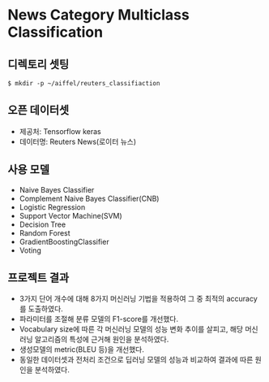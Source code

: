 # News Category Multiclass Classification 

## 디렉토리 셋팅
```
$ mkdir -p ~/aiffel/reuters_classifiaction
```
    
## 오픈 데이터셋 
* 제공처: Tensorflow keras
* 데이터명: Reuters News(로이터 뉴스)     
     
## 사용 모델 
* Naive Bayes Classifier
* Complement Naive Bayes Classifier(CNB)
* Logistic Regression
* Support Vector Machine(SVM)
* Decision Tree 
* Random Forest
* GradientBoostingClassifier
* Voting

## 프로젝트 결과 
* 3가지 단어 개수에 대해 8가지 머신러닝 기법을 적용하여 그 중 최적의 accuracy를 도출하였다.
* 파라미터를 조절해 분류 모델의 F1-score를 개선했다. 
* Vocabulary size에 따른 각 머신러닝 모델의 성능 변화 추이를 살피고, 해당 머신러닝 알고리즘의 특성에 근거해 원인을 분석하였다.
* 생성모델의 metric(BLEU 등)을 개선했다. 
* 동일한 데이터셋과 전처리 조건으로 딥러닝 모델의 성능과 비교하여 결과에 따른 원인을 분석하였다.
